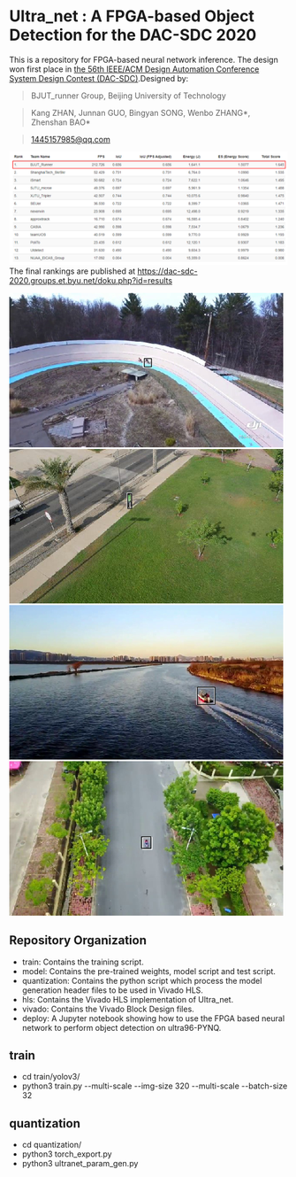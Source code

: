 # Ultra_net : A FPGA-based Object Detection for the DAC-SDC 2020

This is a repository for FPGA-based neural network inference. The design won first place in [the 56th IEEE/ACM Design Automation Conference System Design Contest (DAC-SDC)](http://https://dac-sdc-2020.groups.et.byu.net/doku.php).Designed by:
> BJUT_runner Group, Beijing University of Technology

> Kang ZHAN, Junnan GUO, Bingyan SONG, Wenbo ZHANG*, Zhenshan BAO*

> 1445157985@qq.com

![picture](pic/rank.jpg)
The final rankings are published at https://dac-sdc-2020.groups.et.byu.net/doku.php?id=results

![picture](pic/27.png)
![picture](pic/245.png)
![picture](pic/15.png)
![picture](pic/257.png)

## Repository Organization
- train: Contains the training script.
- model: Contains the pre-trained weights, model script and test script.
- quantization: Contains the python script which process the model generation header files to be used in Vivado HLS.
- hls: Contains the Vivado HLS implementation of Ultra_net.
- vivado: Contains the Vivado Block Design files.
- deploy: A Jupyter notebook showing how to use the FPGA based neural network to perform object detection on ultra96-PYNQ.

## train 
- cd train/yolov3/
- python3 train.py --multi-scale --img-size 320 --multi-scale --batch-size 32

## quantization
- cd quantization/
- python3 torch_export.py
- python3 ultranet_param_gen.py






